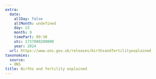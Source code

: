 ```yaml
---
extra:
  date:
    allDay: false
    allMonth: undefined
    day: 23
    month: 9
    timePart: 09:30
    utc: 1727080200000
    year: 2024
  url: https://www.ons.gov.uk/releases/birthsandfertilityexplained
taxonomies:
  source:
  - ONS
title: Births and fertility explained
---
```


